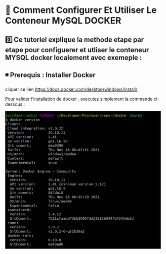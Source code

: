 # 🔖 Comment Configurer Et Utiliser Le Conteneur MySQL DOCKER

0️⃣ Ce tutoriel explique la methode etape par etape pour configuerer et utliser le conteneur MYSQL docker localement avec exemeple : 
--------------------------------------------------------------------------------------------------------------------------
◾ Prerequis : Installer Docker 
------------------------------
cliquer ce lien https://docs.docker.com/desktop/windows/install/

Pour valider l'installation de docker , executez simplement la commande ci-dessous : 

![](images/1.0.PNG)
